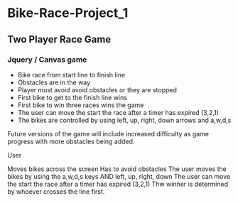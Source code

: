 # Bike-Race-Project_1

## Two Player Race Game

### Jquery / Canvas game 

* Bike race from start line to finish line
* Obstacles are in the way 
* Player must avoid avoid obstacles or they are stopped 
* First bike to get to the finish line wins 
* First bike to win three races wins the game
* The user can move the start the race after a timer has expired (3,2,1)
* The bikes are controlled by using left, up, right, down arrows and a,w,d,s




Future versions of the game will include increased difficulty as game progress with more obstacles being added. 






User 

Moves bikes across the screen
Has to avoid obstacles
The user moves the bikes by using the a,w,d,s keys AND left, up, right, down
The user can move the start the race after a timer has expired (3,2,1)
Thw winner is determined by whoever crosses the line first. 






